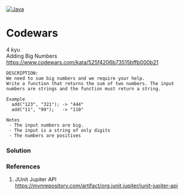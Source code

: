 [![Java](https://img.shields.io/badge/Java-E43222??style=for-the-badge&logo=java&logoColor=FFFFFF)](https://java.com/)

# Codewars
4 kyu <br>
Adding Big Numbers https://www.codewars.com/kata/525f4206b73515bffb000b21
```
DESCRIPTION:
We need to sum big numbers and we require your help.
Write a function that returns the sum of two numbers. The input numbers are strings and the function must return a string.

Example
  add("123", "321"); -> "444"
  add("11", "99");   -> "110"
  
Notes
 - The input numbers are big.
 - The input is a string of only digits
 - The numbers are positives
```
### Solution

### References
1. JUnit Jupiter API https://mvnrepository.com/artifact/org.junit.jupiter/junit-jupiter-api
